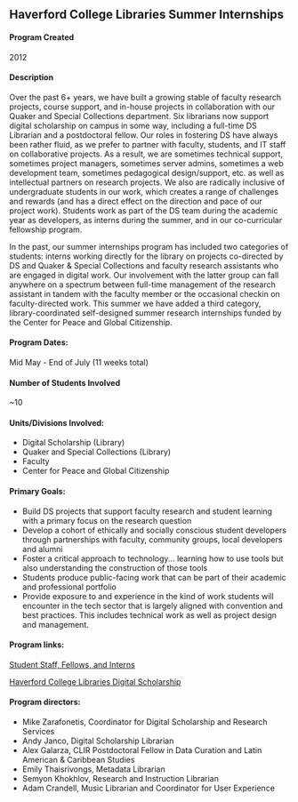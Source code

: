 ## Haverford College Libraries Summer Internships

#### Program Created
2012

#### Description
Over the past 6+ years, we have built a growing stable of faculty research projects, course support, and in-house projects in collaboration with our Quaker and Special Collections department. Six librarians now support digital scholarship on campus in some way, including a full-time DS Librarian and a postdoctoral fellow. Our roles in fostering DS have always been rather fluid, as we prefer to partner with faculty, students, and IT staff on collaborative projects. As a result, we are sometimes technical support, sometimes project managers, sometimes server admins, sometimes a web development team, sometimes pedagogical design/support, etc. as well as intellectual partners on research projects. We also are radically inclusive of undergraduate students in our work, which creates a range of challenges and rewards (and has a direct effect on the direction and pace of our project work). Students work as part of the DS team during the academic year as developers, as interns during the summer, and in our co-curricular fellowship program. 

In the past, our summer internships program has included two categories of students: interns working directly for the library on projects co-directed by DS and Quaker & Special Collections and faculty research assistants who are engaged in digital work. Our involvement with the latter group can fall anywhere on a spectrum between full-time management of the research assistant in tandem with the faculty member or the occasional checkin on faculty-directed work. This summer we have added a third category, library-coordinated self-designed summer research internships funded by the Center for Peace and Global Citizenship.

#### Program Dates: 
Mid May - End of July (11 weeks total)

#### Number of Students Involved
~10

#### Units/Divisions Involved:
- Digital Scholarship (Library)
- Quaker and Special Collections (Library)
- Faculty
- Center for Peace and Global Citizenship

#### Primary Goals:
- Build DS projects that support faculty research and student learning with a primary focus on the research question
- Develop a cohort of ethically and socially conscious student developers through partnerships with faculty, community groups, local developers and alumni
- Foster a critical approach to technology... learning how to use tools but also understanding the construction of those tools
- Students produce public-facing work that can be part of their academic and professional portfolio
- Provide exposure to and experience in the kind of work students will encounter in the tech sector that is largely aligned with convention and best practices. This includes technical work as well as project design and management.

#### Program links:
[Student Staff, Fellows, and Interns](https://www.haverford.edu/library/digital-scholarship/student-staff)

[Haverford College Libraries Digital Scholarship](https://www.haverford.edu/library/digital-scholarship)

#### Program directors:
- Mike Zarafonetis, Coordinator for Digital Scholarship and Research Services
- Andy Janco, Digital Scholarship Librarian
- Alex Galarza, CLIR Postdoctoral Fellow in Data Curation and Latin American & Caribbean Studies
- Emily Thaisrivongs, Metadata Librarian
- Semyon Khokhlov, Research and Instruction Librarian
- Adam Crandell, Music Librarian and Coordinator for User Experience
